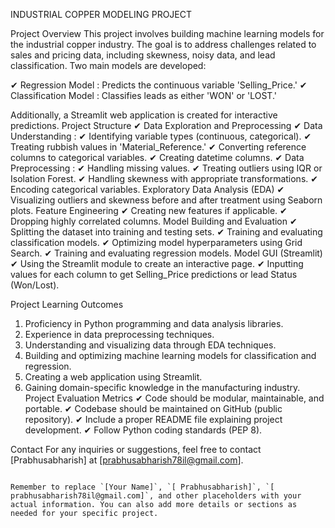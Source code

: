 INDUSTRIAL COPPER MODELING PROJECT

Project Overview
This project involves building machine learning models for the industrial copper industry. The goal is to address challenges related to sales and pricing data, including skewness, noisy data, and lead classification. Two main models are developed:

✔ Regression Model : Predicts the continuous variable 'Selling_Price.'
✔	Classification Model : Classifies leads as either 'WON' or 'LOST.'

Additionally, a Streamlit web application is created for interactive predictions.
Project Structure
✔	Data Exploration and Preprocessing
✔	Data Understanding :
✔	Identifying variable types (continuous, categorical).
✔	Treating rubbish values in 'Material_Reference.'
✔	 Converting reference columns to categorical variables.
✔	Creating datetime columns.
✔	Data Preprocessing :
✔	Handling missing values.
✔	Treating outliers using IQR or Isolation Forest.
✔	Handling skewness with appropriate transformations.
✔	Encoding categorical variables.
Exploratory Data Analysis (EDA)
✔	Visualizing outliers and skewness before and after treatment using Seaborn plots.
Feature Engineering
✔	Creating new features if applicable.
✔	Dropping highly correlated columns.
Model Building and Evaluation
✔	Splitting the dataset into training and testing sets.
✔	Training and evaluating classification models.
✔	Optimizing model hyperparameters using Grid Search.
✔	Training and evaluating regression models.
Model GUI (Streamlit)
✔	Using the Streamlit module to create an interactive page.
✔	Inputting values for each column to get Selling_Price predictions or lead Status (Won/Lost).

Project Learning Outcomes
1. Proficiency in Python programming and data analysis libraries.
2. Experience in data preprocessing techniques.
3. Understanding and visualizing data through EDA techniques.
4. Building and optimizing machine learning models for classification and regression.
5. Creating a web application using Streamlit.
6. Gaining domain-specific knowledge in the manufacturing industry.
Project Evaluation Metrics
✔	Code should be modular, maintainable, and portable.
✔	Codebase should be maintained on GitHub (public repository).
✔	Include a proper README file explaining project development.
✔	Follow Python coding standards (PEP 8).

Contact
For any inquiries or suggestions, feel free to contact [Prabhusabharish] at [prabhusabharish78il@gmail.com].

```

Remember to replace `[Your Name]`, `[ Prabhusabharish]`, `[ prabhusabharish78il@gmail.com]`, and other placeholders with your actual information. You can also add more details or sections as needed for your specific project.
